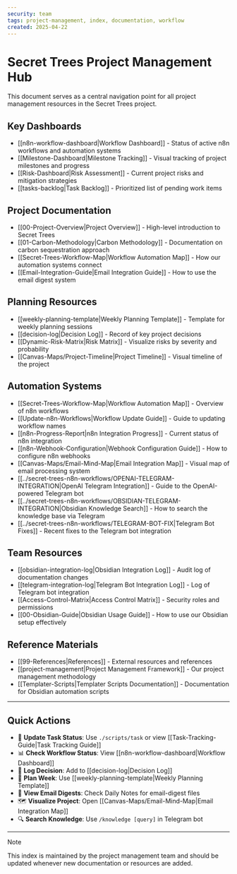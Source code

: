 ```yaml
---
security: team
tags: project-management, index, documentation, workflow
created: 2025-04-22
---
```


# Secret Trees Project Management Hub

This document serves as a central navigation point for all project management resources in the Secret Trees project.

## Key Dashboards

- [[n8n-workflow-dashboard|Workflow Dashboard]] - Status of active n8n workflows and automation systems
- [[Milestone-Dashboard|Milestone Tracking]] - Visual tracking of project milestones and progress
- [[Risk-Dashboard|Risk Assessment]] - Current project risks and mitigation strategies
- [[tasks-backlog|Task Backlog]] - Prioritized list of pending work items

## Project Documentation

- [[00-Project-Overview|Project Overview]] - High-level introduction to Secret Trees
- [[01-Carbon-Methodology|Carbon Methodology]] - Documentation on carbon sequestration approach
- [[Secret-Trees-Workflow-Map|Workflow Automation Map]] - How our automation systems connect
- [[Email-Integration-Guide|Email Integration Guide]] - How to use the email digest system

## Planning Resources

- [[weekly-planning-template|Weekly Planning Template]] - Template for weekly planning sessions
- [[decision-log|Decision Log]] - Record of key project decisions
- [[Dynamic-Risk-Matrix|Risk Matrix]] - Visualize risks by severity and probability
- [[Canvas-Maps/Project-Timeline|Project Timeline]] - Visual timeline of the project

## Automation Systems

- [[Secret-Trees-Workflow-Map|Workflow Automation Map]] - Overview of n8n workflows
- [[Update-n8n-Workflows|Workflow Update Guide]] - Guide to updating workflow names
- [[n8n-Progress-Report|n8n Integration Progress]] - Current status of n8n integration
- [[n8n-Webhook-Configuration|Webhook Configuration Guide]] - How to configure n8n webhooks
- [[Canvas-Maps/Email-Mind-Map|Email Integration Map]] - Visual map of email processing system
- [[../secret-trees-n8n-workflows/OPENAI-TELEGRAM-INTEGRATION|OpenAI Telegram Integration]] - Guide to the OpenAI-powered Telegram bot
- [[../secret-trees-n8n-workflows/OBSIDIAN-TELEGRAM-INTEGRATION|Obsidian Knowledge Search]] - How to search the knowledge base via Telegram
- [[../secret-trees-n8n-workflows/TELEGRAM-BOT-FIX|Telegram Bot Fixes]] - Recent fixes to the Telegram bot integration

## Team Resources

- [[obsidian-integration-log|Obsidian Integration Log]] - Audit log of documentation changes
- [[telegram-integration-log|Telegram Bot Integration Log]] - Log of Telegram bot integration
- [[Access-Control-Matrix|Access Control Matrix]] - Security roles and permissions
- [[00-Obsidian-Guide|Obsidian Usage Guide]] - How to use our Obsidian setup effectively

## Reference Materials

- [[99-References|References]] - External resources and references
- [[project-management|Project Management Framework]] - Our project management methodology
- [[Templater-Scripts|Templater Scripts Documentation]] - Documentation for Obsidian automation scripts

---

## Quick Actions

- 🔄 **Update Task Status**: Use `./scripts/task` or view [[Task-Tracking-Guide|Task Tracking Guide]]
- 📊 **Check Workflow Status**: View [[n8n-workflow-dashboard|Workflow Dashboard]]
- 📝 **Log Decision**: Add to [[decision-log|Decision Log]]
- 📆 **Plan Week**: Use [[weekly-planning-template|Weekly Planning Template]]
- 📧 **View Email Digests**: Check Daily Notes for email-digest files
- 🗺️ **Visualize Project**: Open [[Canvas-Maps/Email-Mind-Map|Email Integration Map]]
- 🔍 **Search Knowledge**: Use `/knowledge [query]` in Telegram bot

---

> [!note]
> This index is maintained by the project management team and should be updated whenever new documentation or resources are added. 